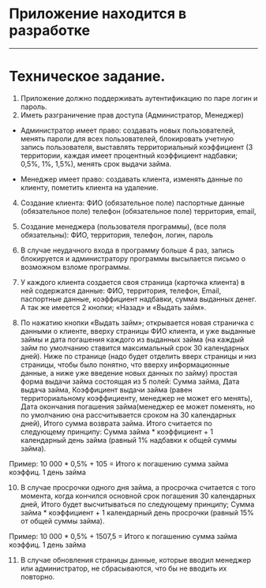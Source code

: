 # Приложение находится в разработке
---

# Техническое задание.

1. Приложение должно поддерживать аутентификацию по паре логин и пароль.
2. Иметь разграничение прав доступа (Администратор, Менеджер)

- Администратор имеет право:
  создавать новых пользователей,
  менять пароли для всех пользователей,
  блокировать учетную запись пользователя,
  выставлять территориальный коэффициент (3 территории, каждая имеет процентный коэффициент надбавки; 0,5%, 1%, 1,5%),
  менять срок выдачи займа.

- Менеджер имеет право:
  создавать клиента,
  изменять данные по клиенту,
  пометить клиента на удаление.

4. Создание клиента:
  ФИO (обязательное поле)
  паспортные данные (обязательное поле)
  телефон (обязательное поле)
  территория,
  email,

5. Создание менеджера (пользователя программы), (все поля обязательны):
  ФИО,
  территория,
  телефон,
  логин,
  пароль

7. В случае неудачного входа в программу больше 4 раз,
  запись блокируется и администратору программы высылается
  письмо о возможном взломе программы.

8. У каждого клиента создается своя страница (карточка клиента) в ней содержатся данные:
  ФИО,
  территория,
  телефон,
  Email,
  паспортные данные,
  коэффициент надбавки,
  сумма выданных денег.
  А так же имеется 2 кнопки; «Назад» и «Выдать займ».

9. По нажатию кнопки «Выдать займ»;
  открывается новая страничка с данными о клиенте, вверху страницы ФИО клиента, и уже выданные займы и дата погашения каждого из выданных займа
  (на каждый займ по умолчанию ставится максимальный срок 30 календарных дней).
  Ниже по странице (надо будет отделить вверх страницы и низ страницы, чтобы было понятно, что вверху информационные данные,
  а ниже уже введение новых данных по займу)
  простая форма выдачи займа состоящая из 5 полей:
  Сумма займа,
  Дата выдача займа,
  Коэффициент выдачи займа (равен территориальному коэффициенту, менеджер не может его менять),
  Дата окончания погашения займа(менеджер ее может поменять, но по умолчанию она рассчитывается сроком на 30 календарных дней),
  Итого сумма возврата займа.
  Итого считается по следующему принципу: Сумма займа * коэффициент + 1 календарный день займа (равный 1% надбавки к общей суммы займа).

  Пример: 10 000 * 0,5% + 105 = Итого к погашению
          сумма займа    коэффиц.    1 день займа

10. В случае просрочки одного дня займа,
  а просрочка считается с того момента, когда кончился основной срок погашения 30 календарных дней,
  Итого будет высчитываться по следующему принципу;
  Сумма займа * коэффициент + 1 календарный день просрочки (равный 15% от общей суммы займа).

  Пример: 10 000 * 0,5% + 1507,5 = Итого к погашению
          сумма займа    коэффиц.       1 день займа

11. В случае обновления страницы данные,
  которые вводил менеджер или администратор, не сбрасываются,
  что бы не вводить их повторно.
